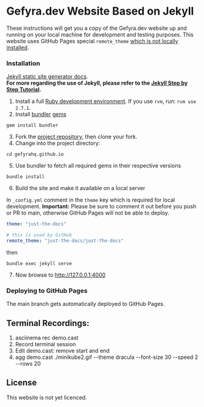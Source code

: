 # Gefyra.dev Website Based on Jekyll

These instructions will get you a copy of the Gefyra.dev website up and running on your local machine for development and testing purposes.
This website uses GitHub Pages special `remote_theme` [which is not locally installed](https://docs.github.com/en/pages/setting-up-a-github-pages-site-with-jekyll/adding-a-theme-to-your-github-pages-site-using-jekyll).

### Installation

[Jekyll static site generator docs](https://jekyllrb.com/docs/).  
**For more regarding the use of Jekyll, please refer to the [Jekyll Step by Step Tutorial](https://jekyllrb.com/docs/step-by-step/01-setup/).**

1. Install a full [Ruby development environment](https://jekyllrb.com/docs/installation/). If you use `rvm`, run: `rvm use 2.7.1`.
2. Install [bundler](https://jekyllrb.com/docs/ruby-101/#bundler)  [gems](https://jekyllrb.com/docs/ruby-101/#gems)
  
`gem install bundler`

3. Fork the [project repository](https://github.com/gefyrahq/gefyrahq.github.io), then clone your fork.
4. Change into the project directory:
  
`cd gefyrahq.github.io`

5. Use bundler to fetch all required gems in their respective versions

`bundle install`

6. Build the site and make it available on a local server

In `_config.yml` comment in the `theme` key which is required for local development. 
**Important:** Please be sure to comment it out before you push or PR to main, otherwise GitHub Pages will not be able to 
deploy.

```yaml
theme: "just-the-docs"

# this is used by GitHub
remote_theme: "just-the-docs/just-the-docs"
```
then

`bundle exec jekyll serve`

7. Now browse to http://127.0.0.1:4000



### Deploying to GitHub Pages

The main branch gets automatically deployed to GitHub Pages.

## Terminal Recordings:

1. asciinema rec demo.cast
2. Record terminal session
3. Edit demo.cast: remove start and end
4. agg demo.cast ./minikube2.gif --theme dracula --font-size 30 --speed 2 --rows 20



## License

This website is not yet licenced.